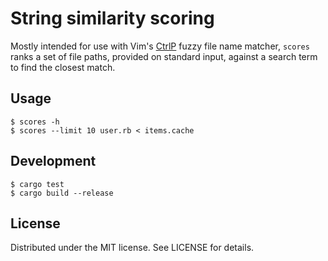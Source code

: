 # String similarity scoring

Mostly intended for use with Vim's [CtrlP][] fuzzy file name matcher, `scores`
ranks a set of file paths, provided on standard input, against a search term
to find the closest match.

[CtrlP]: https://github.com/ctrlpvim/ctrlp.vim

## Usage

```
$ scores -h
$ scores --limit 10 user.rb < items.cache
```

## Development

```
$ cargo test
$ cargo build --release
```

## License

Distributed under the MIT license. See LICENSE for details.
